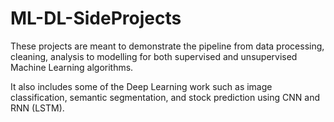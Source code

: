 # ML-DL-SideProjects
These projects are meant to demonstrate the pipeline from data processing, cleaning, analysis to modelling for both supervised and unsupervised Machine Learning algorithms.

It also includes some of the Deep Learning work such as image classification, semantic segmentation, and stock prediction using CNN and RNN (LSTM).
